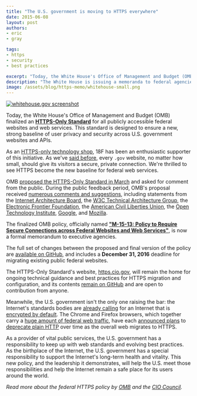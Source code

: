 ```yaml
---
title: "The U.S. government is moving to HTTPS everywhere"
date: 2015-06-08
layout: post
authors:
- eric
- gray

tags:
- https
- security
- best practices

excerpt: "Today, the White House's Office of Management and Budget (OMB) finalized an HTTPS-Only Standard for all publicly accessible federal websites and web services. This standard is designed to ensure a new, strong baseline of user privacy and security across U.S. government websites and APIs."
description: "The White House is issuing a memoranda to federal agencies mandating the use of HTTPS for all public federal websites and APIs."
image: /assets/blog/https-memo/whitehouse-small.png
---
```


[![whitehouse.gov screenshot]({{site.baseurl}}/assets/blog/https-memo/whitehouse.png)](https://www.whitehouse.gov/sites/default/files/omb/memoranda/2015/m-15-13.pdf)

Today, the White House's Office of Management and Budget (OMB) finalized an **[HTTPS-Only Standard](https://https.cio.gov/)** for all publicly accessible federal websites and web services. This standard is designed to ensure a new, strong baseline of user privacy and security across U.S. government websites and APIs.

As an [HTTPS-only technology shop](https://18f.gsa.gov/2014/11/13/why-we-use-https-in-every-gov-website-we-make/), 18F has been an enthusiastic supporter of this initiative. As we've [said before](https://18f.gsa.gov/2015/02/09/the-first-gov-domains-hardcoded-into-your-browser-as-all-https/), every `.gov` website, no matter how small, should give its visitors a secure, private connection. We're thrilled to see HTTPS become the new baseline for federal web services.

OMB [proposed the HTTPS-Only Standard in March](https://18f.gsa.gov/2015/03/17/for-public-comment-the-https-only-standard/) and asked for comment from the public. During the public feedback period, OMB's proposal received [numerous comments and suggestions](https://github.com/GSA/https/issues?utf8=%E2%9C%93&q=label%3A%22Public+Comment%22+), including statements from the [Internet Architecture Board](https://www.iab.org/documents/correspondence-reports-documents/2015-2/iab-comments-on-the-https-only-standard/), the [W3C Technical Architecture Group](https://github.com/GSA/https/issues/94), the [Electronic Frontier Foundation](https://www.eff.org/deeplinks/2015/04/the-federal-https-only-standard), the [American Civil Liberties Union](https://www.aclu.org/sites/default/files/field_document/aclu_comment_on_https_only_standard_-_submitted.pdf), the [Open Technology Institute](https://github.com/GSA/https/issues/103), [Google](https://github.com/GSA/https/issues/104), and [Mozilla](https://github.com/GSA/https/issues/83).

The finalized OMB policy, officially named **["M-15-13: Policy to Require Secure Connections across Federal Websites and Web Services"](https://www.whitehouse.gov/sites/default/files/omb/memoranda/2015/m-15-13.pdf)**, is now a formal memorandum to executive agencies.

The full set of changes between the proposed and final version of the policy are [available on GitHub](https://github.com/GSA/https/pull/108), and includes a **December 31, 2016** deadline for migrating existing public federal websites.

The HTTPS-Only Standard's website, [https.cio.gov](https://https.cio.gov), will remain the home for ongoing technical guidance and best practices for HTTPS migration and configuration, and its contents [remain on GitHub](https://github.com/gsa/https) and are open to contribution from anyone.

Meanwhile, the U.S. government isn't the only one raising the bar: the Internet's standards bodies are [already calling](http://www.w3.org/2001/tag/doc/web-https) for an Internet that is [encrypted by default](http://www.internetsociety.org/news/internet-society-commends-internet-architecture-board-recommendation-encryption-default). The Chrome and Firefox browsers, which together carry a [huge amount of federal web traffic](https://analytics.usa.gov/), have each [announced plans](https://www.chromium.org/Home/chromium-security/marking-http-as-non-secure) to [deprecate plain HTTP](https://blog.mozilla.org/security/2015/04/30/deprecating-non-secure-http/) over time as the overall web migrates to HTTPS.

As a provider of vital public services, the U.S. government has a responsibility to keep up with web standards and evolving best practices. As the birthplace of the Internet, the U.S. government has a special responsibility to support the Internet's long-term health and vitality. This new policy, and the leadership it demonstrates, will help the U.S. meet those responsibilities and help the Internet remain a safe place for its users around the world.

_Read more about the federal HTTPS policy by [OMB](https://www.whitehouse.gov/blog/2015/06/08/https-everywhere-government) and the [CIO Council](https://cio.gov/https-everywhere-for-government/)._

